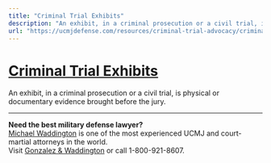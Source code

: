 ```yaml
---
title: "Criminal Trial Exhibits"
description: "An exhibit, in a criminal prosecution or a civil trial, is physical or documentary evidence brought before the jury."
url: "https://ucmjdefense.com/resources/criminal-trial-advocacy/criminal-trial-exhibits.html"
---
```


# [Criminal Trial Exhibits](https://ucmjdefense.com/resources/criminal-trial-advocacy/criminal-trial-exhibits.html)

An exhibit, in a criminal prosecution or a civil trial, is physical or documentary evidence brought before the jury.

---

**Need the best military defense lawyer?**  
[Michael Waddington](https://ucmjdefense.com/attorneys/michael-stewart-waddington-partner.html) is one of the most experienced UCMJ and court-martial attorneys in the world.  
Visit [Gonzalez & Waddington](https://ucmjdefense.com) or call 1-800-921-8607.
